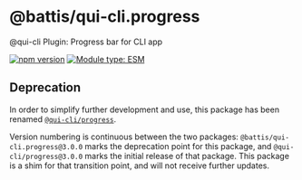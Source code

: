 # @battis/qui-cli.progress

@qui-cli Plugin: Progress bar for CLI app

[![npm version](https://badge.fury.io/js/@battis%2Fqui-cli.progress.svg)](https://npmjs.com/packages/@battis/qui-cli.progress)
[![Module type: ESM](https://img.shields.io/badge/module%20type-esm-brightgreen)](https://nodejs.org/api/esm.html)

## Deprecation

In order to simplify further development and use, this package has been renamed [`@qui-cli/progress`](https://npmjs.com/packages/@qui-cli/progress).

Version numbering is continuous between the two packages: `@battis/qui-cli.progress@3.0.0` marks the deprecation point for this package, and `@qui-cli/progress@3.0.0` marks the initial release of that package. This package is a shim for that transition point, and will not receive further updates.

